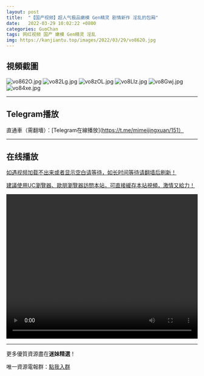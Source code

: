 ```yaml
---
layout: post
title:  "【国产视频】超人气极品嫩模 Gen精灵 剧情新作 淫乱的包厢"
date:   2022-03-29 10:02:22 +0800
categories: GuoChan
tags: 网红视频 国产 嫩模 Gen精灵 淫乱
img: https://kanjiantu.top/images/2022/03/29/vo862O.jpg
---
```



## 視頻截圖

![vo862O.jpg](https://kanjiantu.top/images/2022/03/29/vo862O.jpg)
![vo82Lg.jpg](https://kanjiantu.top/images/2022/03/29/vo82Lg.jpg)
![vo8zOL.jpg](https://kanjiantu.top/images/2022/03/29/vo8zOL.jpg)
![vo8LIz.jpg](https://kanjiantu.top/images/2022/03/29/vo8LIz.jpg)
![vo8Gwj.jpg](https://kanjiantu.top/images/2022/03/29/vo8Gwj.jpg)
![vo84xe.jpg](https://kanjiantu.top/images/2022/03/29/vo84xe.jpg)

* * *
## Telegram播放

直通車（需翻墻）：[Telegram在線播放](https://t.me/mimeijingxuan/151）

* * *
## 在线播放
<u>如遇视频加载不出来或者显示空白请等待，如长时间等待请翻墙后刷新！</u>

<u>建議使用UC瀏覽器、歐朋瀏覽器訪問本站，可直接緩存本站視頻，激情又給力！</u>
<center><video src="https://cdn.publer.io/uploads/tmp/1648500257-24441-0013-2039/47aac968928167edc041812e0e21662f.mp4" width="100%" height="380px" controls="controls"></video></center>

* * *
更多優質資源盡在**迷妹精選**！

唯一資源電報群：[點我入群](https://t.me/mimeijingxuan)


